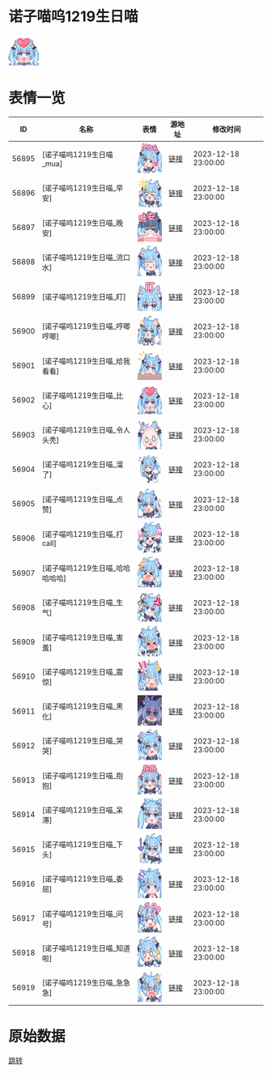 # 诺子喵呜1219生日喵

<img src="./cover.png" height="60" alt="cover" />

# 表情一览

|ID|名称|表情|源地址|修改时间|
|----|----|----|----|----|
|56895|[诺子喵呜1219生日喵_mua]|<img src="./pic/056895_%5B诺子喵呜1219生日喵_mua%5D.png" height="60" alt="mua"/>|[链接](https://i0.hdslb.com/bfs/garb/4ffb40373e82e380e5e3b2f5d3d52bbc523abeeb.png)|2023-12-18 23:00:00|
|56896|[诺子喵呜1219生日喵_早安]|<img src="./pic/056896_%5B诺子喵呜1219生日喵_早安%5D.png" height="60" alt="早安"/>|[链接](https://i0.hdslb.com/bfs/garb/8dcb2301430b0db134571439309881c1857161bb.png)|2023-12-18 23:00:00|
|56897|[诺子喵呜1219生日喵_晚安]|<img src="./pic/056897_%5B诺子喵呜1219生日喵_晚安%5D.png" height="60" alt="晚安"/>|[链接](https://i0.hdslb.com/bfs/garb/7e6319702532c2fafcad82d1e0e49240fe766238.png)|2023-12-18 23:00:00|
|56898|[诺子喵呜1219生日喵_流口水]|<img src="./pic/056898_%5B诺子喵呜1219生日喵_流口水%5D.png" height="60" alt="流口水"/>|[链接](https://i0.hdslb.com/bfs/garb/e69bd13dab4ae7e3ff3a7ee3dc28f720ec632df3.png)|2023-12-18 23:00:00|
|56899|[诺子喵呜1219生日喵_盯]|<img src="./pic/056899_%5B诺子喵呜1219生日喵_盯%5D.png" height="60" alt="盯"/>|[链接](https://i0.hdslb.com/bfs/garb/2c7b1124e8243b616df7ac871675bf29dcba0363.png)|2023-12-18 23:00:00|
|56900|[诺子喵呜1219生日喵_哼唧哼唧]|<img src="./pic/056900_%5B诺子喵呜1219生日喵_哼唧哼唧%5D.png" height="60" alt="哼唧哼唧"/>|[链接](https://i0.hdslb.com/bfs/garb/cf08660c61903adeefbabf2113579aaabc9f72ad.png)|2023-12-18 23:00:00|
|56901|[诺子喵呜1219生日喵_给我看看]|<img src="./pic/056901_%5B诺子喵呜1219生日喵_给我看看%5D.png" height="60" alt="给我看看"/>|[链接](https://i0.hdslb.com/bfs/garb/a0d64a32cf0edfb9ba39ef12cbb5cdbd9bc6f23e.png)|2023-12-18 23:00:00|
|56902|[诺子喵呜1219生日喵_比心]|<img src="./pic/056902_%5B诺子喵呜1219生日喵_比心%5D.png" height="60" alt="比心"/>|[链接](https://i0.hdslb.com/bfs/garb/cb0b4ee173a8cf4a6d6340a4287ee81e892080c0.png)|2023-12-18 23:00:00|
|56903|[诺子喵呜1219生日喵_令人头秃]|<img src="./pic/056903_%5B诺子喵呜1219生日喵_令人头秃%5D.png" height="60" alt="令人头秃"/>|[链接](https://i0.hdslb.com/bfs/garb/52cbb579c5800c55ef5e3bd2cf653c776ef43d20.png)|2023-12-18 23:00:00|
|56904|[诺子喵呜1219生日喵_溜了]|<img src="./pic/056904_%5B诺子喵呜1219生日喵_溜了%5D.png" height="60" alt="溜了"/>|[链接](https://i0.hdslb.com/bfs/garb/646a1a97f554a3ba808a4393e616d6e3665fb7f7.png)|2023-12-18 23:00:00|
|56905|[诺子喵呜1219生日喵_点赞]|<img src="./pic/056905_%5B诺子喵呜1219生日喵_点赞%5D.png" height="60" alt="点赞"/>|[链接](https://i0.hdslb.com/bfs/garb/d16091b27185f5993edd3047e2ecaddf15505c6b.png)|2023-12-18 23:00:00|
|56906|[诺子喵呜1219生日喵_打call]|<img src="./pic/056906_%5B诺子喵呜1219生日喵_打call%5D.png" height="60" alt="打call"/>|[链接](https://i0.hdslb.com/bfs/garb/618b6925958112539ea835b68fad6689c66c430d.png)|2023-12-18 23:00:00|
|56907|[诺子喵呜1219生日喵_哈哈哈哈哈]|<img src="./pic/056907_%5B诺子喵呜1219生日喵_哈哈哈哈哈%5D.png" height="60" alt="哈哈哈哈哈"/>|[链接](https://i0.hdslb.com/bfs/garb/65b75f80a608cc31e35a9346bab3aa74480b55b9.png)|2023-12-18 23:00:00|
|56908|[诺子喵呜1219生日喵_生气]|<img src="./pic/056908_%5B诺子喵呜1219生日喵_生气%5D.png" height="60" alt="生气"/>|[链接](https://i0.hdslb.com/bfs/garb/7ed7726c38f4f3dc32e30a27d7df502da47dd198.png)|2023-12-18 23:00:00|
|56909|[诺子喵呜1219生日喵_害羞]|<img src="./pic/056909_%5B诺子喵呜1219生日喵_害羞%5D.png" height="60" alt="害羞"/>|[链接](https://i0.hdslb.com/bfs/garb/f3f77d9f9a601921579e61eed0c8dadac132af64.png)|2023-12-18 23:00:00|
|56910|[诺子喵呜1219生日喵_震惊]|<img src="./pic/056910_%5B诺子喵呜1219生日喵_震惊%5D.png" height="60" alt="震惊"/>|[链接](https://i0.hdslb.com/bfs/garb/f5367572cfaaa01e11df1aa3afe02c579288c249.png)|2023-12-18 23:00:00|
|56911|[诺子喵呜1219生日喵_黑化]|<img src="./pic/056911_%5B诺子喵呜1219生日喵_黑化%5D.png" height="60" alt="黑化"/>|[链接](https://i0.hdslb.com/bfs/garb/c1a8559d2bc56e2b9d68b442d20d37ea45887e58.png)|2023-12-18 23:00:00|
|56912|[诺子喵呜1219生日喵_哭哭]|<img src="./pic/056912_%5B诺子喵呜1219生日喵_哭哭%5D.png" height="60" alt="哭哭"/>|[链接](https://i0.hdslb.com/bfs/garb/e48992766f64bb644aced6e21ae409cb9a8b28b8.png)|2023-12-18 23:00:00|
|56913|[诺子喵呜1219生日喵_抱抱]|<img src="./pic/056913_%5B诺子喵呜1219生日喵_抱抱%5D.png" height="60" alt="抱抱"/>|[链接](https://i0.hdslb.com/bfs/garb/588d688aaeaaefff63ab230909788cd451930ad2.png)|2023-12-18 23:00:00|
|56914|[诺子喵呜1219生日喵_呆滞]|<img src="./pic/056914_%5B诺子喵呜1219生日喵_呆滞%5D.png" height="60" alt="呆滞"/>|[链接](https://i0.hdslb.com/bfs/garb/22c8b437b3baec55bf8c2e723a987d1ea42ba0e0.png)|2023-12-18 23:00:00|
|56915|[诺子喵呜1219生日喵_下头]|<img src="./pic/056915_%5B诺子喵呜1219生日喵_下头%5D.png" height="60" alt="下头"/>|[链接](https://i0.hdslb.com/bfs/garb/756a613f142b58061f909a9f1d7d2602d541e542.png)|2023-12-18 23:00:00|
|56916|[诺子喵呜1219生日喵_委屈]|<img src="./pic/056916_%5B诺子喵呜1219生日喵_委屈%5D.png" height="60" alt="委屈"/>|[链接](https://i0.hdslb.com/bfs/garb/2bb95479aba09a92b0638f1a3dd2d9984ae5618e.png)|2023-12-18 23:00:00|
|56917|[诺子喵呜1219生日喵_问号]|<img src="./pic/056917_%5B诺子喵呜1219生日喵_问号%5D.png" height="60" alt="问号"/>|[链接](https://i0.hdslb.com/bfs/garb/04a3af7c0bda9709d3e2621ad0d5020690f54c90.png)|2023-12-18 23:00:00|
|56918|[诺子喵呜1219生日喵_知道啦]|<img src="./pic/056918_%5B诺子喵呜1219生日喵_知道啦%5D.png" height="60" alt="知道啦"/>|[链接](https://i0.hdslb.com/bfs/garb/c3385433d0e999e56200b409bab93240336698b8.png)|2023-12-18 23:00:00|
|56919|[诺子喵呜1219生日喵_急急急]|<img src="./pic/056919_%5B诺子喵呜1219生日喵_急急急%5D.png" height="60" alt="急急急"/>|[链接](https://i0.hdslb.com/bfs/garb/5c1750366098a94bdffa843e8c45ce820903dc4b.png)|2023-12-18 23:00:00|

# 原始数据

[跳转](./raw.json)

